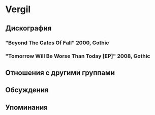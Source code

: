 # Vergil



## Дискография

### "Beyond The Gates Of Fall" 2000, Gothic



### "Tomorrow Will Be Worse Than Today [EP]" 2008, Gothic




## Отношения с другими группами


## Обсуждения


## Упоминания

